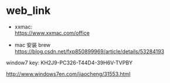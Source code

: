 # web_link

- xxmac:   
https://www.xxmac.com/office

- mac 安装 brew  
https://blog.csdn.net/fxp850899969/article/details/53284193



window7 key:
KH2J9-PC326-T44D4-39H6V-TVPBY

http://www.windows7en.com/jiaocheng/31553.html